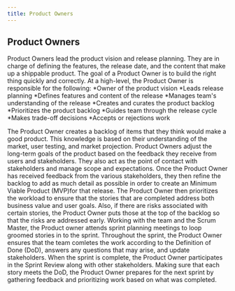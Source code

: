 ```yaml
---
title: Product Owners
---
```

## Product Owners

Product Owners lead the product vision and release planning. They are in charge of defining the features, the release date, and the content that make up a shippable product. The goal of a Product Owner is to build the right thing quickly and correctly.
At a high-level, the Product Owner is responsible for the following:
*Owner of the product vision
*Leads release planning
*Defines features and content of the release
*Manages team's understanding of the release
*Creates and curates the product backlog
*Prioritizes the product backlog
*Guides team through the release cycle
*Makes trade-off decisions
*Accepts or rejections work

The Product Owner creates a backlog of items that they think would make a good product. This knowledge is based on their understanding of the market, user testing, and market projection. Product Owners adjust the long-term goals of the product based on the feedback they receive from users and stakeholders. They also act as the point of contact with stakeholders and manage scope and expectations. 
Once the Product Owner has received feedback from the various stakeholders, they then refine the backlog to add as much detail as possible in order to create an Minimum Viable Product (MVP)for that release.
The Product Owner then prioritizes the workload to ensure that the stories that are completed address both business value and user goals. Also, if there are risks associated with certain stories, the Product Owner puts those at the top of the backlog so that the risks are addressed early.
Working with the team and the Scrum Master, the Product owner attends sprint planning meetings to loop groomed stories in to the sprint. Throughout the sprint, the Product Owner ensures that the team comletes the work according to the Definition of Done (DoD), answers any questions that may arise, and update stakeholders. 
When the sprint is complete, the Product Owner participates in the Sprint Review along with other stakeholders. Making sure that each story meets the DoD, the Product Owner prepares for the next sprint by gathering feedback and prioritizing work based on what was completed. 
